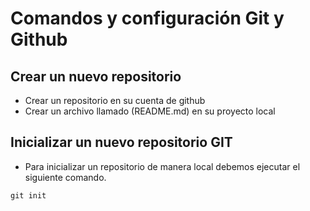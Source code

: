# Comandos y configuración Git y Github
## Crear un nuevo repositorio
- Crear un repositorio en su cuenta de github
- Crear un archivo llamado (README.md) en su proyecto local

## Inicializar un nuevo repositorio GIT
- Para inicializar un repositorio de manera local debemos ejecutar el siguiente comando.

```
git init
```